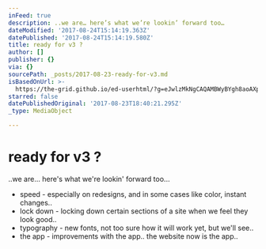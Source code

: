 ```yaml
---
inFeed: true
description: ..we are… here’s what we’re lookin’ forward too…
dateModified: '2017-08-24T15:14:19.363Z'
datePublished: '2017-08-24T15:14:19.580Z'
title: ready for v3 ?
author: []
publisher: {}
via: {}
sourcePath: _posts/2017-08-23-ready-for-v3.md
isBasedOnUrl: >-
  https://the-grid.github.io/ed-userhtml/?g=eJwlzMkNgCAQAMBWyBYgh8aoAXpRQOABGFhD-xp9zmdkPOueHOnRYlAwMQ4kuOgDKuBiBtKqURAQr7ZR2sVgyp0xZm9Lz1heJspXwfgyAvmqo1TrqgIGWtJ_1w-i9SEA
starred: false
datePublishedOriginal: '2017-08-23T18:40:21.295Z'
_type: MediaObject

---
```

# ready for v3 ?

..we are... here's what we're lookin' forward too...

* speed - especially on redesigns, and in some cases like color, instant changes..
* lock down - locking down certain sections of a site when we feel they look good..
* typography - new fonts, not too sure how it will work yet, but we'll see..
* the app - improvements with the app.. the website now is the app..